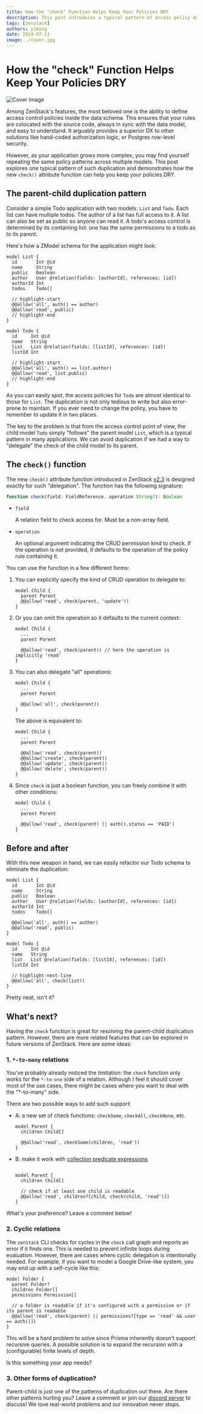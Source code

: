 ```yaml
---
title: How the "check" Function Helps Keep Your Policies DRY
description: This post introduces a typical pattern of access policy duplication in ZenStack schemas, and explains how the new `check` attribute function can help you keep your policies DRY.
tags: [zenstack]
authors: yiming
date: 2024-07-13
image: ./cover.jpg
---
```


# How the "check" Function Helps Keep Your Policies DRY

![Cover Image](cover.jpg)

Among ZenStack's features, the most beloved one is the ability to define access control policies inside the data schema. This ensures that your rules are colocated with the source code, always in sync with the data model, and easy to understand. It arguably provides a superior DX to other solutions like hand-coded authorization logic, or Postgres row-level security.

However, as your application grows more complex, you may find yourself repeating the same policy patterns across multiple models. This post explores one typical pattern of such duplication and demonstrates how the new `check()` attribute function can help you keep your policies DRY.

<!--truncate-->

## The parent-child duplication pattern

Consider a simple Todo application with two models: `List` and `Todo`. Each list can have multiple todos. The author of a list has full access to it. A list can also be set as public so anyone can read it. A todo's access control is determined by its containing list: one has the same permissions to a todo as to its parent.

Here's how a ZModel schema for the application might look:

```zmodel
model List {
  id       Int @id
  name     String
  public   Boolean
  author   User @relation(fields: [authorId], references: [id])
  authorId Int
  todos    Todo[]

  // highlight-start
  @@allow('all', auth() == author)
  @@allow('read', public)
  // highlight-end
}

model Todo {
  id     Int @id
  name   String
  list   List @relation(fields: [listId], references: [id])
  listId Int

  // highlight-start
  @@allow('all', auth() == list.author)
  @@allow('read', list.public)
  // highlight-end
}
```

As you can easily spot, the access policies for `Todo` are almost identical to those for `List`. The duplication is not only tedious to write but also error-prone to maintain. If you ever need to change the policy, you have to remember to update it in two places.

The key to the problem is that from the access control point of view, the child model `Todo` simply "follows" the parent model `List`, which is a typical pattern in many applications. We can avoid duplication if we had a way to "delegate" the check of the child model to its parent.

## The `check()` function

The new `check()` attribute function introduced in ZenStack [v2.3](https://github.com/zenstackhq/zenstack/releases/tag/v2.3.0) is designed exactly for such "delegation". The function has the following signature:

```ts
function check(field: FieldReference, operation String?): Boolean
```

- `field`

  A relation field to check access for. Must be a non-array field.

- `operation`

  An optional argument indicating the CRUD permission kind to check. If the operation is not provided, it defaults to the operation of the policy rule containing it.

You can use the function in a few different forms:

1. You can explicitly specify the kind of CRUD operation to delegate to:

   ```zmodel
   model Child {
     parent Parent
     @@allow('read', check(parent, 'update'))
   }
   ```

2. Or you can omit the operation so it defaults to the current context:

   ```zmodel
   model Child {
     ...
     parent Parent

     @@allow('read', check(parent)) // here the operation is implicitly 'read'
   }
   ```

3. You can also delegate "all" operations:

   ```zmodel
   model Child {
     ...
     parent Parent

     @@allow('all', check(parent))
   }
   ```

   The above is equivalent to:

   ```zmodel
   model Child {
     ...
     parent Parent

     @@allow('read', check(parent))
     @@allow('create', check(parent))
     @@allow('update', check(parent))
     @@allow('delete', check(parent))
   }
   ```

4. Since `check` is just a boolean function, you can freely combine it with other conditions:

   ```zmodel
   model Child {
     ...
     parent Parent

     @@allow('read', check(parent) || auth().status == 'PAID')
   }
   ```

## Before and after

With this new weapon in hand, we can easily refactor our Todo schema to eliminate the duplication:

```zmodel
model List {
  id       Int @id
  name     String
  public   Boolean
  author   User @relation(fields: [authorId], references: [id])
  authorId Int
  todos    Todo[]

  @@allow('all', auth() == author)
  @@allow('read', public)
}

model Todo {
  id     Int @id
  name   String
  list   List @relation(fields: [listId], references: [id])
  listId Int

  // highlight-next-line
  @@allow('all', check(list))
}
```

Pretty neat, isn't it?

## What's next?

Having the `check` function is great for resolving the parent-child duplication pattern. However, there are more related features that can be explored in future versions of ZenStack. Here are some ideas:

### 1. `*-to-many` relations

You've probably already noticed the limitation: the `check` function only works for the `*-to-one` side of a relation. Although I feel it should cover most of the use cases, there might be cases where you want to deal with the "*-to-many" side.

There are two possible ways to add such support:

- A: a new set of check functions: `checkSome`, `checkAll`, `checkNone`, etc.

  ```zmodel
  model Parent {
    children Child[]

    @@allow('read', checkSome(children, 'read'))
  }
  ```

- B: make it work with [collection predicate expressions](../docs/reference/zmodel-language#collection-predicate-expressions)

  ```zmodel

  model Parent {
    children Child[]

    // check if at least one child is readable
    @@allow('read', children?[child, check(child, 'read')])
  }

  ```

What's your preference? Leave a comment below!

### 2. Cyclic relations

The `zenstack` CLI checks for cycles in the `check` call graph and reports an error if it finds one. This is needed to prevent infinite loops during evaluation. However, there are cases where cyclic delegation is intentionally needed. For example, if you want to model a Google Drive-like system, you may end up with a self-cycle like this:

```zmodel
model Folder {
  parent Folder?
  children Folder[]
  permissions Permission[]

  // a folder is readable if it's configured with a permission or if its parent is readable
  @@allow('read', check(parent) || permissions?[type == 'read' && user == auth()])
}
```

This will be a hard problem to solve since Prisma inherently doesn't support recursive queries. A possible solution is to expand the recursion with a (configurable) finite levels of depth.

Is this something your app needs?

### 3. Other forms of duplication?

Parent-child is just one of the patterns of duplication out there. Are there other patterns hurting you? Leave a comment or join our [discord server](https://discord.gg/Ykhr738dUe) to discuss! We love real-world problems and our innovation never stops.
